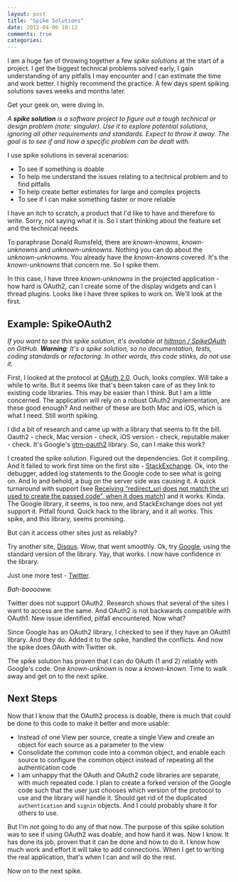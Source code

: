 ```yaml
---
layout: post
title: "Spike Solutions"
date: 2012-04-06 10:12
comments: true
categories: 
---
```


I am a huge fan of throwing together a few *spike solutions* at the start of a project. I get the biggest technical problems solved early, I gain understanding of any pitfalls I may encounter and I can estimate the time and work better. I highly recommend the practice. A few days spent spiking solutions saves weeks and months later.

Get your geek on, were diving in.

*A **spike solution** is a software project to figure out a tough technical or design problem (note: singular). Use it to explore potential solutions, ignoring all other requirements and standards. Expect to throw it away. The goal is to see if and how a specific problem can be dealt with.*

I use spike solutions in several scenarios:

* To see if something is doable
* To help me understand the issues relating to a technical problem and to find pitfalls
* To help create better estimates for large and complex projects
* To see if I can make something faster or more reliable

I have an itch to scratch, a product that I'd like to have and therefore to write. Sorry, not saying what it is. So I start thinking about the feature set and the technical needs.

To paraphrase Donald Rumsfeld, there are *known-knowns*, *known-unknowns* and *unknown-unknowns*. Nothing you can do about the *unknown-unknowns*. You already have the *known-knowns* covered. It's the *known-unknowns* that concern me. So I spike them.

In this case, I have three *known-unknowns* in the projected application - how hard is OAuth2, can I create some of the display widgets and can I thread plugins. Looks like I have three spikes to work on. We'll look at the first.

## Example: SpikeOAuth2

*If you want to see this spike solution, it's available at [hiltmon / SpikeOAuth](https://github.com/hiltmon/SpikeOAuth) on GitHub. **Warning**: It's a spike solution, so no documentation, tests, coding standards or refactoring. In other words, this code stinks, do not use it.*

First, I looked at the protocol at [OAuth 2.0](http://oauth.net/2/). Ouch, looks complex. Will take a while to write. But it seems like that's been taken care of as they link to existing code libraries. This may be easier than I think. But I am a little concerned. The application will rely on a robust OAuth2 implementation, are these good enough? And neither of these are both Mac and iOS, which is what I need. Still worth spiking.

I did a bit of research and came up with a library that seems to fit the bill. Oauth2 - check, Mac version - check, iOS version - check, reputable maker - check. It's Google's [gtm-oauth2](http://code.google.com/p/gtm-oauth2/) library. So, can I make this work?

I created the spike solution. Figured out the dependencies. Got it compiling. And it failed to work first time on the first site - [StackExchange](https://api.stackexchange.com/). Ok, into the debugger, added log statements to the Google code to see what is going on. And lo and behold, a bug on the server side was causing it. A quick turnaround with support (see [Receiving “redirect_uri does not match the uri used to create the passed code”, when it does match](http://stackapps.com/questions/3295/receiving-redirect-uri-does-not-match-the-uri-used-to-create-the-passed-code)) and it works. Kinda. The Google library, it seems, is too new, and StackExchange does not yet support it. Pitfall found.  Quick hack to the library, and it all works. This spike, and this library, seems promising.

But can it access other sites just as reliably?

Try another site, [Disqus](http://disqus.com/api/docs/). Wow, that went smoothly. Ok, try [Google](https://developers.google.com/accounts/docs/OAuth2), using the standard version of the library. Yay, that works. I now have confidence in the library.

Just one more test - [Twitter](https://dev.twitter.com/).

*Bah-booooww.*

Twitter does not support OAuth2. Research shows that several of the sites I want to access are the same. And OAuth2 is not backwards compatible with OAuth1. New issue identified, pitfall encountered. Now what?

Since Google has an OAuth2 library, I checked to see if they have an OAuth1 library. And they do. Added it to the spike, handled the conflicts. And now the spike does OAuth with Twitter ok.

The spike solution has proven that I can do OAuth (1 and 2) reliably with Google's code. One *known-unknown* is now a *known-known*. Time to walk away and get on to the next spike.

## Next Steps

Now that I know that the OAuth2 process is doable, there is much that could be done to this code to make it better and more usable:

* Instead of one View per source, create a single View and create an object for each source as a parameter to the view
* Consolidate the common code into a common object, and enable each source to configure the common object instead of repeating all the authentication code
* I am unhappy that the OAuth and OAuth2 code libraries are separate, with much repeated code. I plan to create a forked version of the Google code such that the user just chooses which version of the protocol to use and the library will handle it. Should get rid of the duplicated `authentication` and `signin` objects. And I could probably share it for others to use.

But I'm *not* going to do any of that now. The purpose of this spike solution was to see if using OAuth2 was doable, and how hard it was. Now I know. It has done its job, proven that it can be done and how to do it. I know how much work and effort it will take to add connections. When I get to writing the real application, that's when I can and will do the rest.

Now on to the next spike.
